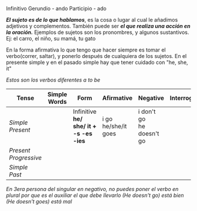 Infinitivo
Gerundio - ando
Participio - ado

***El sujeto es de lo que hablamos***, es la cosa o lugar al cual le añadimos adjetivos y complementos.
También puede ser ***el que realiza una acción en la oración.***
Ejemplos de sujetos son los pronombres, y algunos sustantivos. Ej: el carro, el niño, su mamá, tu gato

En la forma afirmativa lo que tengo que hacer siempre es tomar el verbo(correr, saltar), y ponerlo después de cualquiera de los sujetos.
En el presente simple y en el pasado simple hay que tener cuidado con "he, she, it"



*Estos son los verbos diferentes a to be*

| Tense | Simple Words | Form | Afirmative | Negative | Interrogative |
| ---- | ---- | ---- | ---- | ---- | ---- |
| *Simple<br>Present* |  | Infinitive<br>**he/ she/ it  +<br>-s -es -ies** | i go<br>he/she/it goes | i don't go<br>he doesn't go |  |
| *Present<br>Progressive* |  |  |  |  |  |
| *Simple <br>Past* |  |  |  |  |  |

*En 3era persona del singular en negativo, no puedes poner el verbo en plural por que es el auxiliar el que debe llevarlo
(He doesn't go) está bien
(He doesn't goes) está mal*



